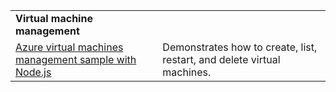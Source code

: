 | | |
|---|---|
| **Virtual machine management** ||
| [Azure virtual machines management sample with Node.js](https://github.com/Azure-Samples/compute-node-manage-vm) | Demonstrates how to create, list, restart, and delete virtual machines. |